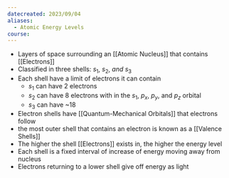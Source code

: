 ```yaml
---
datecreated: 2023/09/04
aliases:
  - Atomic Energy Levels
course:
---
```

- Layers of space surrounding an [[Atomic Nucleus]] that contains [[Electrons]]
- Classified in three shells: $s_1,\ s_2,\ and\ s_3$
- Each shell have a limit of electrons it can contain
	- $s_1$ can have 2 electrons 
	- $s_2$ can have 8 electrons with in the $s_{1},\ p_{x},\ p_{y},$ and $p_{z}$ orbital 
	- $s_3$ can have ~18
- Electron shells have [[Quantum-Mechanical Orbitals]] that electrons follow
- the most outer shell that contains an electron is known as a [[Valence Shells]]
- The higher the shell [[Electrons]] exists in, the higher the energy level 
- Each shell is a fixed interval of increase of energy moving away from nucleus
- Electrons returning to a lower shell give off energy as light
